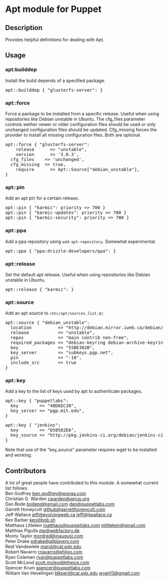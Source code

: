 # Apt module for Puppet

## Description
Provides helpful definitions for dealing with Apt.

## Usage

### apt:builddep
Install the build depends of a specified package.
<pre>
apt::builddep { "glusterfs-server": }
</pre>

### apt::force
Force a package to be installed from a specific release.  Useful when using repositories like Debian unstable in Ubuntu.
The cfg_files parameter controls wether newer or older configuration files should be used or only unchanged configuration files should be updated. Cfg_missing forces the provider to install all missing configuration files. Both are optional.
<pre>
apt::force { "glusterfs-server":
	release      => "unstable",
	version      => '3.0.3',
  cfg_files    => 'unchanged',
  cfg_missing  => true,
	require      => Apt::Source["debian_unstable"],
}
</pre>

### apt::pin
Add an apt pin for a certain release.
<pre>
apt::pin { "karmic": priority => 700 }
apt::pin { "karmic-updates": priority => 700 }
apt::pin { "karmic-security": priority => 700 }
</pre>

### apt::ppa
Add a ppa repository using `add-apt-repository`.  Somewhat experimental.
<pre>
apt::ppa { "ppa:drizzle-developers/ppa": }
</pre>

### apt::release
Set the default apt release.  Useful when using repositories like Debian unstable in Ubuntu.
<pre>
apt::release { "karmic": }
</pre>

### apt::source
Add an apt source to `/etc/apt/sources.list.d/`.
<pre>
apt::source { "debian_unstable":
  location          => "http://debian.mirror.iweb.ca/debian/",
  release           => "unstable",
  repos             => "main contrib non-free",
  required_packages => "debian-keyring debian-archive-keyring",
  key               => "55BE302B",
  key_server        => "subkeys.pgp.net",
  pin               => "-10",
  include_src       => true
}
</pre>
### apt::key
Add a key to the list of keys used by apt to authenticate packages.
<pre>
apt::key { "puppetlabs":
  key        => "4BD6EC30",
  key_server => "pgp.mit.edu",
}
</pre>

<pre>
apt::key { "jenkins":
  key        => "D50582E6",
  key_source => "http://pkg.jenkins-ci.org/debian/jenkins-ci.org.key",
}
</pre>

Note that use of the "key_source" parameter requires wget to be installed and working.


## Contributors
A lot of great people have contributed to this module. A somewhat current list follows.  
Ben Godfrey <ben.godfrey@wonga.com>  
Christian G. Warden <cwarden@xerus.org>  
Dan Bode <bodepd@gmail.com> <dan@puppetlabs.com>  
Garrett Honeycutt <github@garretthoneycutt.com>  
Jeff Wallace <jeff@evolvingweb.ca> <jeff@tjwallace.ca>  
Ken Barber <ken@bob.sh>  
Matthaus Litteken <matthaus@puppetlabs.com> <mlitteken@gmail.com>  
Matthias Pigulla <mp@webfactory.de>  
Monty Taylor <mordred@inaugust.com>  
Peter Drake <pdrake@allplayers.com>  
Reid Vandewiele <marut@cat.pdx.edu>  
Robert Navarro <rnavarro@phiivo.com>  
Ryan Coleman <ryan@puppetlabs.com>  
Scott McLeod <scott.mcleod@theice.com>  
Spencer Krum <spencer@puppetlabs.com>  
William Van Hevelingen <blkperl@cat.pdx.edu> <wvan13@gmail.com>  
